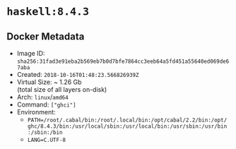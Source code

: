 # `haskell:8.4.3`

## Docker Metadata

- Image ID: `sha256:31fad3e91eba2b569eb7b0d7bfe7864cc3eeb64a5fd451a55640ed069de67aba`
- Created: `2018-10-16T01:48:23.566826939Z`
- Virtual Size: ~ 1.26 Gb  
  (total size of all layers on-disk)
- Arch: `linux`/`amd64`
- Command: `["ghci"]`
- Environment:
  - `PATH=/root/.cabal/bin:/root/.local/bin:/opt/cabal/2.2/bin:/opt/ghc/8.4.3/bin:/usr/local/sbin:/usr/local/bin:/usr/sbin:/usr/bin:/sbin:/bin`
  - `LANG=C.UTF-8`
